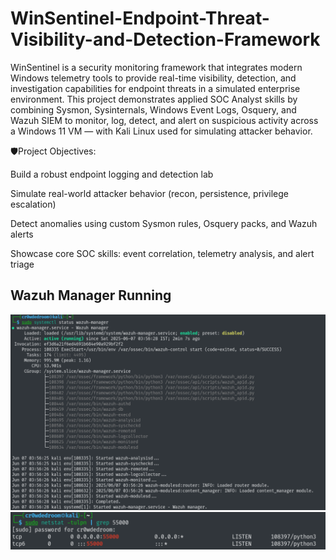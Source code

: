# WinSentinel-Endpoint-Threat-Visibility-and-Detection-Framework

WinSentinel is a security monitoring framework that integrates modern Windows telemetry tools to provide real-time visibility, detection, and investigation capabilities for endpoint threats in a simulated enterprise environment.
This project demonstrates applied SOC Analyst skills by combining Sysmon, Sysinternals, Windows Event Logs, Osquery, and Wazuh SIEM to monitor, log, detect, and alert on suspicious activity across a Windows 11 VM — with Kali Linux used for simulating attacker behavior.

🛡️Project Objectives:

Build a robust endpoint logging and detection lab

Simulate real-world attacker behavior (recon, persistence, privilege escalation)

Detect anomalies using custom Sysmon rules, Osquery packs, and Wazuh alerts

Showcase core SOC skills: event correlation, telemetry analysis, and alert triage

## Wazuh Manager Running

![Wazuh Manager Active Status](screenshots/wazuh-manager-active-status.png)
![Wazuh Manager Port Listening](screenshots/wazuh-manager-port-listening.png)
